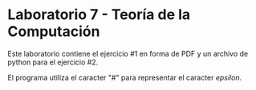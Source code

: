 # Laboratorio 7 - Teoría de la Computación

Este laboratorio contiene el ejercicio #1 en forma de PDF y un archivo de python para el ejercicio #2.

El programa utiliza el caracter "#" para representar el caracter _epsilon_.
